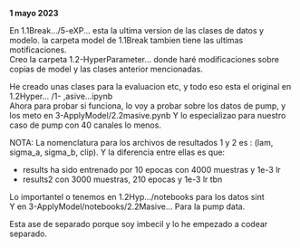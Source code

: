 **1 mayo 2023**  

En 1.1Break.../5-eXP... esta la ultima version de las clases de datos y modelo. la carpeta model de 1.1Break tambien tiene las ultimas motificaciones.  
Creo la carpeta 1.2-HyperParameter... donde haré modificaciones sobre copias de model y las clases anterior mencionadas.  


He creado unas clases para la evaluacion etc, y todo eso esta el original en 1.2Hyper... /1- ,asive...ipynb  
Ahora para probar si funciona, lo voy a probar sobre los datos de pump, y los meto en 3-ApplyModel/2.2masive.pynb  Y lo especializao para nuestro caso de pump con 40 canales lo menos.


NOTA: La nomenclatura para los archivos de resultados 1 y 2 es : (lam, sigma_a, sigma_b, clip). Y la diferencia entre ellas es que:  
- results ha sido entrenado por 10 epocas con 4000 muestras y 1e-3 lr
- results2 con 3000 muestras, 210 epocas y 1e-3 lr tbn


Lo importantel o tenemos en 1.2Hyp.../notebooks para los datos sint  
Y en 3-ApplyModel/notebooks/2.2Masive... Para la pump data. 

Esta ase de separado porque soy imbecil y lo he empezado a codear separado.   

